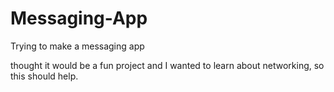 # Messaging-App
Trying to make a messaging app

thought it would be a fun project and I wanted to learn about networking, so this should help.
